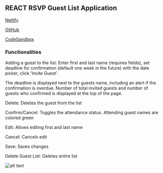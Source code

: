 ## REACT RSVP Guest List Application

[Netlify](https://gallant-banach-d9e317.netlify.app)

[GitHub](https://github.com/thorinaboenke/guestlist)

[CodeSandbox](https://codesandbox.io/s/react-guest-list-gyml2)

### Functionalities

Adding a guest to the list:
Enter first and last name (requires fields), set deadline for confirmation (default one week in the future) with the date picker, click 'Invite Guest'.

The deadline is displayed next to the guests name, including an alert if the confirmation is overdue. Number of total invited guests and number of guests who confirmed is displayed at the top of the page.

Delete: Deletes the guest from the list

Confirm/Cancel: Toggles the attendance status. Attending guest names are colored green

Edit: Allows editing first and last name

Cancel: Cancels edit

Save: Saves changes

Delete Guest List: Deletes entire list

![alt text](https://github.com/thorinaboenke/guestlist/blob/master/src/images/Guestlist-screenshot.png)


